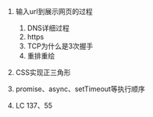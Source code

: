 1. 输入url到展示网页的过程
    1. DNS详细过程
    2. https
    3. TCP为什么是3次握手
    4. 重排重绘

2. CSS实现正三角形
3. promise、async、setTimeout等执行顺序
3. LC 137、55
